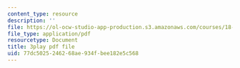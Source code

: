 ```yaml
---
content_type: resource
description: ''
file: https://ol-ocw-studio-app-production.s3.amazonaws.com/courses/18-06sc-linear-algebra-fall-2011/77dc5025246268ae934fbee182e5c568_M0Sa8fLOajA.pdf
file_type: application/pdf
resourcetype: Document
title: 3play pdf file
uid: 77dc5025-2462-68ae-934f-bee182e5c568
---
```

